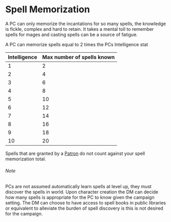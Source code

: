 # Spell Memorization

A PC can only memorize the incantations for so many spells, the knowledge is fickle, complex and hard to retain. It takes a mental toll to remember spells for mages and casting spells can be a source of fatigue.

A PC can memorize spells equal to 2 times the PCs Intelligence stat

| Intelligence | Max number of spells known |
| ------------ | -------------------------- |
| 1            | 2                          |
| 2            | 4                          |
| 3            | 6                          |
| 4            | 8                          |
| 5            | 10                         |
| 6            | 12                         |
| 7            | 14                         |
| 8            | 16                         |
| 9            | 18                         |
| 10           | 20                         |

Spells that are granted by a [Patron](Spells/Patrons/Patron.md) do not count against your spell memorization total. 

###### Note
PCs are not assumed automatically learn spells at level up, they must discover the spells in world. Upon character creation the DM can decide how many spells is appropriate for the PC to know given the campaign setting. The DM can choose to have access to spell books in public libraries or equivalent to alleviate the burden of spell discovery is this is not desired for the campaign.


